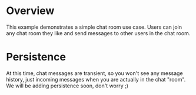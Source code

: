 # Overview

This example demonstrates a simple chat room use case.  Users can join any chat room they like and send messages to other users in the chat room.

# Persistence

At this time, chat messages are transient, so you won't see any message history, just incoming messages when you are actually in the chat "room".  We will be adding persistence soon, don't worry ;)